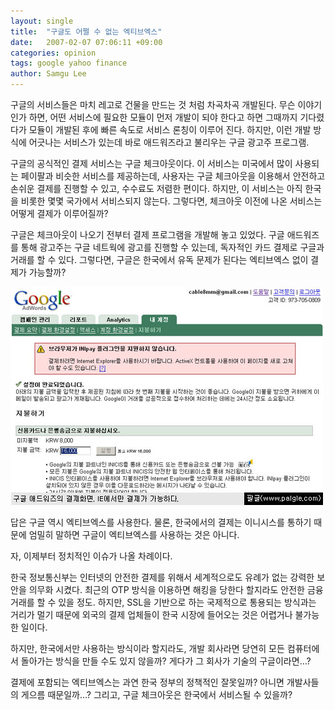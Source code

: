 ```yaml
---
layout: single
title:  "구글도 어쩔 수 없는 엑티브엑스"
date:   2007-02-07 07:06:11 +09:00
categories: opinion
tags: google yahoo finance
author: Samgu Lee
---
```

구글의 서비스들은 마치 레고로 건물을 만드는 것 처럼 차곡차곡 개발된다. 무슨 이야기인가 하면, 어떤 서비스에 필요한 모듈이 먼저 개발이 되야 한다고 하면 그때까지 기다렸다가 모듈이 개발된 후에 빠른 속도로 서비스 론칭이 이루어 진다. 하지만, 이런 개발 방식에 어긋나는 서비스가 있는데 바로 애드워즈라고 불리우는 구글 광고주 프로그램.

구글의 공식적인 결제 서비스는 구글 체크아웃이다. 이 서비스는 미국에서 많이 사용되는 페이팔과 비슷한 서비스를 제공하는데, 사용자는 구글 체크아웃을 이용해서 안전하고 손쉬운 결제를 진행할 수 있고, 수수료도 저렴한 편이다. 하지만, 이 서비스는 아직 한국을 비롯한 몇몇 국가에서 서비스되지 않는다. 그렇다면, 체크아웃 이전에 나온 서비스는 어떻게 결제가 이루어질까?

구글은 체크아웃이 나오기 전부터 결제 프로그램을 개발해 놓고 있었다. 구글 애드워즈를 통해 광고주는 구글 네트웍에 광고를 진행할 수 있는데, 독자적인 카드 결제로 구글과 거래를 할 수 있다. 그렇다면, 구글은 한국에서 유독 문제가 된다는 엑티브엑스 없이 결제가 가능할까?

![IE전용 결제 페이지, 구글 애드워즈 결제화면](/assets/google-korea-adwords-pay-system.jpg)

답은 구글 역시 엑티브엑스를 사용한다. 물론, 한국에서의 결제는 이니시스를 통하기 때문에 엄밀히 말하면 구글이 엑티브엑스를 사용하는 것은 아니다.

자, 이제부터 정치적인 이슈가 나올 차례이다.

한국 정보통신부는 인터넷의 안전한 결제를 위해서 세계적으로도 유례가 없는 강력한 보안을 의무화 시켰다. 최근의 OTP 방식을 이용하면 해킹을 당한다 할지라도 안전한 금융거래를 할 수 있을 정도. 하지만, SSL을 기반으로 하는 국제적으로 통용되는 방식과는 거리가 멀기 때문에 외국의 결제 업체들이 한국 시장에 들어오는 것은 어렵거나 불가능한 일이다.

하지만, 한국에서만 사용하는 방식이라 할지라도, 개발 회사라면 당연히 모든 컴퓨터에서 돌아가는 방식을 만들 수도 있지 않을까? 게다가 그 회사가 기술의 구글이라면&#8230;?

결제에 포함되는 엑티브엑스는 과연 한국 정부의 정책적인 잘못일까? 아니면 개발사들의 게으름 때문일까&#8230;? 그리고, 구글 체크아웃은 한국에서 서비스될 수 있을까?
